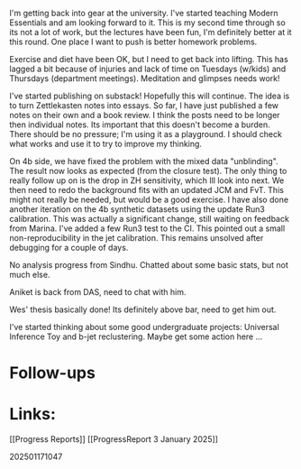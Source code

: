 
I'm getting back into gear at the university. I've started teaching Modern Essentials and am looking forward to it. This is my second time through so its not a lot of work, but the lectures have been fun, I'm definitely better at it this round. One place I want to push is better homework problems. 

Exercise and diet have been OK, but I need to get back into lifting. This has lagged a bit because of injuries and lack of time on Tuesdays (w/kids) and Thursdays (department meetings). Meditation and glimpses needs work! 

I've started publishing on substack! Hopefully this will continue. The idea is to turn Zettlekasten notes into essays. So far, I have just published a few notes on their own and a book review. I think the posts need to be longer then individual notes. Its important that this doesn't become a burden. There should be no pressure; I'm using it as a playground.  I should check what works and use it to try to improve my thinking.

On 4b side, we have fixed the problem with the mixed data "unblinding".  The result now looks as expected (from the closure test). The only thing to really follow up on is the drop in ZH sensitivity, which Ill look into next. We then need to redo the background fits with an updated JCM and FvT.  This might not really be needed, but would be a good exercise. I have also done another iteration on the 4b synthetic datasets using the update Run3 calibration. This was actually a significant change, still waiting on feedback from Marina. I've added a few Run3 test to the CI. This pointed out a small non-reproducibility in the jet calibration. This remains unsolved after debugging for a couple of days. 

No analysis progress from Sindhu.  Chatted about some basic stats, but not much else.

Aniket is back from DAS, need to chat with him.

Wes' thesis basically done! Its definitely above bar, need to get him out.

I've started thinking about some good undergraduate projects: Universal Inference Toy and b-jet reclustering. Maybe get some action here ...

# Follow-ups


# Links: 
[[Progress Reports]]
[[ProgressReport 3 January 2025]]


202501171047
